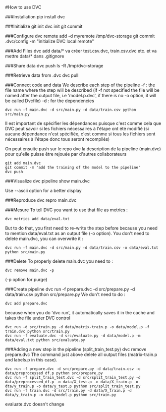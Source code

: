 #How to use DVC

###Installation
    pip install dvc

###Initialize
    git init
    dvc init
    git commit

###Configure
    dvc remote add -d myremote /tmp/dvc-storage
    git commit .dvc/config -m "initialize DVC local remote"

###Add Files
    dvc add data/* va créer test.csv.dvc, train.csv.dvc etc. et va mettre data/* dans .gitignore 

###Share data
    dvc push
    ls -R /tmp/dvc-storage

###Retrieve data from .dvc
    dvc pull

###Connect code and data
We describe each step of the pipeline
-f : the file name where the step will be described (if -f not specified the file will be named after the output file, i.e 'model.p.dvc', if there is no -o option, it will be called Dvcfile)
-d : for the dependencies 

    dvc run -f main.dvc -d src/main.py -d data/train.csv python src/main.py

Il est important de spécifier les dépendances puisque c'est comme cela que DVC peut savoir si les fichiers nécessaires à l'étape ont été modifié (si aucune dépendance n'est spécifiée, c'est comme si tous les fichiers sont nécessaires à l'étape donc tous seront recompilés)

On peut ensuite push sur le repo dvc la description de la pipeline (main.dvc) pour qu'elle puisse être rejouée par d'autres collaborateurs

    git add main.dvc
    git commit -m 'add the training of the model to the pipeline'
    dvc push
    
###Visualize
    dvc pipeline show main.dvc
   
Use --ascii option for a better display

###Reproduce
    dvc repro main.dvc
    
###Mesure
To tell DVC you want to use that file as metrics :
    
    dvc metrics add data/eval.txt

But to do that, you first need to re-write the step before because you need to mention data/eval.txt as an output file (-o option). You don't need to delete main.dvc, you can overwrite it :
    
    dvc run -f main.dvc -d src/main.py -d data/train.csv -o data/eval.txt python src/main.py
 
###Delete
To properly delete main.dvc you need to :

    dvc remove main.dvc -p

(-p option for purge)

###Create pipeline
    dvc run -f prepare.dvc -d src/prepare.py -d data/train.csv python src/prepare.py
We don't need to do :
    
    dvc add prepare.dvc
because when you do 'dvc run', it automatically saves it in the cache and takes the file under DVC control

    dvc run -d src/train.py -d data/matrix-train.p -o data/model.p -f train.dvc python src/train.py
    dvc run -f evaluate.dvc -d src/evaluate.py -d data/model.p -m data/eval.txt python src/evaluate.py
    
###Adding a new step in the pipeline (split_train_test.py)
    dvc remove prepare.dvc
The command just above delete all output files (matrix-train.p and labels.p in this case).

    dvc run -f prepare.dvc -d src/prepare.py -d data/train.csv -o data/preprocessed_df.p python src/prepare.py
    dvc run -f split_train_test.dvc -d src/split_train_test.py -d data/preprocessed_df.p -o data/X_test.p -o data/X_train.p -o dta/y_train.p -o data/y_test.p python src/split_train_test.py
    dvc run -f train.dvc -d src/train.py -d data/X_train.p -d data/y_train.p -o data/model.p python src/train.py
evaluate.dvc doesn't change
    